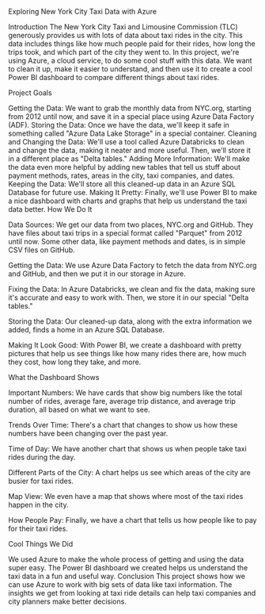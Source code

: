 Exploring New York City Taxi Data with Azure

Introduction
The New York City Taxi and Limousine Commission (TLC) generously provides us with lots of data about taxi rides in the city. This data includes things like how much people paid for their rides, how long the trips took, and which part of the city they went to. In this project, we're using Azure, a cloud service, to do some cool stuff with this data. We want to clean it up, make it easier to understand, and then use it to create a cool Power BI dashboard to compare different things about taxi rides.

Project Goals

Getting the Data: We want to grab the monthly data from NYC.org, starting from 2012 until now, and save it in a special place using Azure Data Factory (ADF).
Storing the Data: Once we have the data, we'll keep it safe in something called "Azure Data Lake Storage" in a special container.
Cleaning and Changing the Data: We'll use a tool called Azure Databricks to clean and change the data, making it neater and more useful. Then, we'll store it in a different place as "Delta tables."
Adding More Information: We'll make the data even more helpful by adding new tables that tell us stuff about payment methods, rates, areas in the city, taxi companies, and dates.
Keeping the Data: We'll store all this cleaned-up data in an Azure SQL Database for future use.
Making It Pretty: Finally, we'll use Power BI to make a nice dashboard with charts and graphs that help us understand the taxi data better.
How We Do It

Data Sources: We get our data from two places, NYC.org and GitHub. They have files about taxi trips in a special format called "Parquet" from 2012 until now. Some other data, like payment methods and dates, is in simple CSV files on GitHub.

Getting the Data: We use Azure Data Factory to fetch the data from NYC.org and GitHub, and then we put it in our storage in Azure.

Fixing the Data: In Azure Databricks, we clean and fix the data, making sure it's accurate and easy to work with. Then, we store it in our special "Delta tables."

Storing the Data: Our cleaned-up data, along with the extra information we added, finds a home in an Azure SQL Database.

Making It Look Good: With Power BI, we create a dashboard with pretty pictures that help us see things like how many rides there are, how much they cost, how long they take, and more.

What the Dashboard Shows

Important Numbers: We have cards that show big numbers like the total number of rides, average fare, average trip distance, and average trip duration, all based on what we want to see.

Trends Over Time: There's a chart that changes to show us how these numbers have been changing over the past year.

Time of Day: We have another chart that shows us when people take taxi rides during the day.

Different Parts of the City: A chart helps us see which areas of the city are busier for taxi rides.

Map View: We even have a map that shows where most of the taxi rides happen in the city.

How People Pay: Finally, we have a chart that tells us how people like to pay for their taxi rides.

Cool Things We Did

We used Azure to make the whole process of getting and using the data super easy.
The Power BI dashboard we created helps us understand the taxi data in a fun and useful way.
Conclusion
This project shows how we can use Azure to work with big sets of data like taxi information. The insights we get from looking at taxi ride details can help taxi companies and city planners make better decisions.
